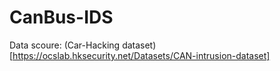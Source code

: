 # CanBus-IDS

Data scoure: (Car-Hacking dataset)[https://ocslab.hksecurity.net/Datasets/CAN-intrusion-dataset]